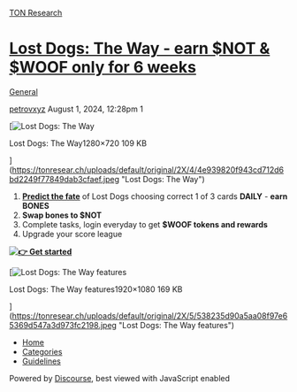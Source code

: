 [TON Research](/)

# [Lost Dogs: The Way - earn $NOT & $WOOF only for 6 weeks](/t/lost-dogs-the-way-earn-not-woof-only-for-6-weeks/29654)

[General](/c/general/4) 

    

[petrovxyz](https://tonresear.ch/u/petrovxyz)   August 1, 2024, 12:28pm  1

[![Lost Dogs: The Way](https://tonresear.ch/uploads/default/optimized/2X/4/4e939820f943cd712d6bd2249f77849dab3cfaef_2_690x388.jpeg)

Lost Dogs: The Way1280×720 109 KB

](https://tonresear.ch/uploads/default/original/2X/4/4e939820f943cd712d6bd2249f77849dab3cfaef.jpeg "Lost Dogs: The Way")

1.  [**Predict the fate**](https://t.me/lost_dogs_bot/lodoapp?startapp=ref-u_244074224) of Lost Dogs choosing correct 1 of 3 cards **DAILY** - **earn BONES**
2.  **Swap bones to $NOT**
3.  Complete tasks, login everyday to get **$WOOF tokens and rewards**
4.  Upgrade your score league

 [**![:point_right:](https://tonresear.ch/images/emoji/twitter/point_right.png?v=12 ":point_right:") Get started**](https://t.me/lost_dogs_bot/lodoapp?startapp=ref-u_244074224)

[![Lost Dogs: The Way features](https://tonresear.ch/uploads/default/optimized/2X/5/538235d90a5aa08f97e65369d547a3d973fc2198_2_690x388.jpeg)

Lost Dogs: The Way features1920×1080 169 KB

](https://tonresear.ch/uploads/default/original/2X/5/538235d90a5aa08f97e65369d547a3d973fc2198.jpeg "Lost Dogs: The Way features")

 

*   [Home](/)
*   [Categories](/categories)
*   [Guidelines](/guidelines)

Powered by [Discourse](https://www.discourse.org), best viewed with JavaScript enabled